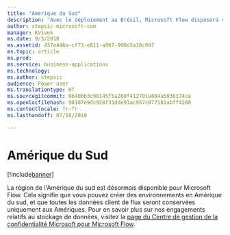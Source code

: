```yaml
---
title: "Amérique du Sud"
description: "Avec le déploiement au Brésil, Microsoft Flow disposera d'une parité totale avec toutes les régions Dynamics 365."
author: stepsic-microsoft-com
manager: KVivek
ms.date: 9/3/2018
ms.assetid: 437e446a-cf73-e811-a967-000d3a18c047
ms.topic: article
ms.prod: 
ms.service: business-applications
ms.technology: 
ms.author: stepsic
audience: Power user
ms.translationtype: HT
ms.sourcegitcommit: 0b40bb3c98145f5a260f412701a884a5936174ce
ms.openlocfilehash: 90107e9dc928f31dde91ac957c077181abff4280
ms.contentlocale: fr-fr
ms.lasthandoff: 07/18/2018

---
```

# <a name="south-america"></a>Amérique du Sud


[!include[banner](../../includes/banner.md)]

La région de l'Amérique du sud est désormais disponible pour Microsoft Flow. Cela signifie que vous pouvez créer des environnements en Amérique du sud, et que toutes les données client de flux seront conservées uniquement aux Amériques. Pour en savoir plus sur nos engagements relatifs au stockage de données, visitez la [page du Centre de gestion de la confidentialité Microsoft pour Microsoft Flow](https://www.microsoft.com/en-us/TrustCenter/CloudServices/business-application-platform/data-location).

